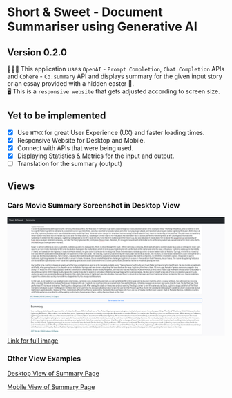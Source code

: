 # Short & Sweet -  Document Summariser using Generative AI

## Version 0.2.0

🧑🏻‍💻 This application uses `OpenAI` - `Prompt Completion`, `Chat Completion` APIs and `Cohere` - `Co.summary` API and displays summary for the given input story or an essay provided with a hidden easter 🥚.  
🖥️ This is a `responsive website` that gets adjusted according to screen size.  

## Yet to be implemented

- [x] Use `HTMX` for great User Experience (UX) and faster loading times.
- [x] Responsive Website for Desktop and Mobile.
- [x] Connect with APIs that were being used.
- [x] Displaying Statistics & Metrics for the input and output.
- [ ] Translation for the summary (output)

## Views

### Cars Movie Summary Screenshot in Desktop View

![Cars Movie Summary Screenshot in Desktop View](/Screenshots/Cars_2006_story_summary_desktop.png)
[Link for full image](/Screenshots/Cars_2006_story_summary_desktop.png)

### Other View Examples

[Desktop View of Summary Page](/Screenshots/eg1_desktop_view_summary_page.png)

[Mobile View of Summary Page](/Screenshots/eg1_mobile_view_summary_page.png)
